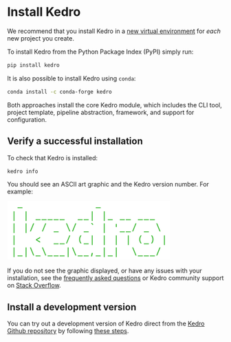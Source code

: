 # Install Kedro

We recommend that you install Kedro in a [new virtual environment](01_prerequisites.md#virtual-environments) for *each* new project you create.

To install Kedro from the Python Package Index (PyPI) simply run:

```bash
pip install kedro
```

It is also possible to install Kedro using `conda`:

```bash
conda install -c conda-forge kedro
```

Both approaches install the core Kedro module, which includes the CLI tool, project template, pipeline abstraction, framework, and support for configuration.

## Verify a successful installation

To check that Kedro is installed:

```bash
kedro info
```

You should see an ASCII art graphic and the Kedro version number. For example:

![Kedro ASCII graphic](../meta/images/kedro_graphic.png)

If you do not see the graphic displayed, or have any issues with your installation, see the [frequently asked questions](../11_faq/01_faq.md) or Kedro community support on [Stack Overflow](https://stackoverflow.com/questions/tagged/kedro).

## Install a development version

You can try out a development version of Kedro direct from the [Kedro Github repository](https://github.com/quantumblacklabs/kedro) by following [these steps](../11_faq/01_faq.md#how-can-i-use-development-version-of-kedro).

